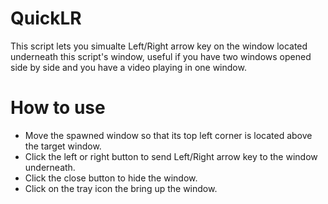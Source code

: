 # QuickLR

This script lets you simualte Left/Right arrow key on the window located underneath this script's window, useful if you have two windows opened side by side and you have a video playing in one window.

# How to use

-  Move the spawned window so that its top left corner is located above the target window.
-  Click the left or right button to send Left/Right arrow key to the window underneath.
-  Click the close button to hide the window.
-  Click on the tray icon the bring up the window.
